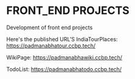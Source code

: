 # FRONT_END PROJECTS
Development of front end projects 

Here's the published URL'S
IndiaTourPlaces: https://padmanabhatour.ccbp.tech/

WikiPage: https://padmanabhawiki.ccbp.tech/

TodoList: https://padmanabhatodo.ccbp.tech/